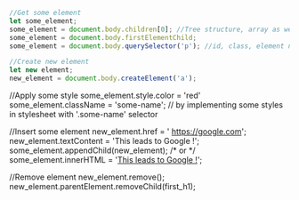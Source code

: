 ```js
//Get some element
let some_element;
some_element = document.body.children[0]; //Tree structure, array as well
some_element = document.body.firstElementChild;
some_element = document.body.querySelector('p'); //id, class, element name

//Create new element
let new element;
new_element = document.body.createElement('a');
```

//Apply some style
some_element.style.color = 'red'
some_element.className = 'some-name'; // by implementing some styles in stylesheet with '.some-name' selector

//Insert some element
new_element.href = ' https://google.com';
new_element.textContent = 'This leads to Google !';
some_element.appendChild(new_element); 
/* or */ 
some_element.innerHTML = '<a href="https://google.com">This leads to Google !</a>';

//Remove element
new_element.remove();
new_element.parentElement.removeChild(first_h1);


